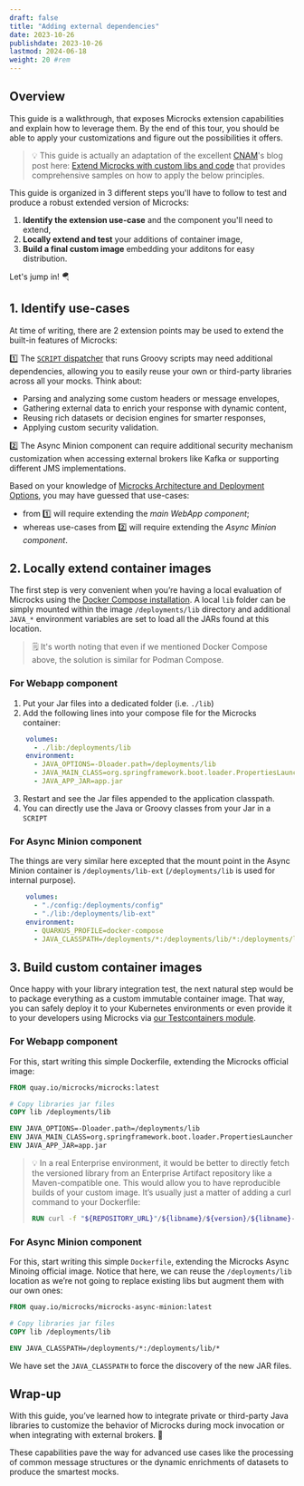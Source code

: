 ```yaml
---
draft: false
title: "Adding external dependencies"
date: 2023-10-26
publishdate: 2023-10-26
lastmod: 2024-06-18
weight: 20 #rem
---
```


## Overview

This guide is a walkthrough, that exposes Microcks extension capabilities and explain how to leverage them. By the end of this tour, you should be able to apply your customizations and figure out the possibilities it offers.

> 💡 This guide is actually an adaptation of the excellent [CNAM](https://assurance-maladie.ameli.fr/qui-sommes-nous)'s blog post here: [Extend Microcks with custom libs and code](/blog/extend-microcks-with-custom-libs/) that provides comprehensive samples on how to apply the below principles.

This guide is organized in 3 different steps you'll have to follow to test and produce a robust extended version of Microcks:

1. **Identify the extension use-case** and the component you'll need to extend,
2. **Locally extend and test** your additions of container image,
3. **Build a final custom image** embedding your additons for easy distribution.

Let's jump in! 🪂

## 1. Identify use-cases

At time of writing, there are 2 extension points may be used to extend the built-in features of Microcks:

1️⃣ The [`SCRIPT` dispatcher](/documentation/explanations/dispatching/#script-dispatcher) that runs Groovy scripts may need additional dependencies, allowing you to easily reuse your own or third-party libraries across all your mocks. Think about:
  * Parsing and analyzing some custom headers or message envelopes,
  * Gathering external data to enrich your response with dynamic content,
  * Reusing rich datasets or decision engines for smarter responses,
  * Applying custom security validation.

2️⃣ The Async Minion component can require additional security mechanism customization when accessing external brokers like Kafka or supporting different JMS implementations.

Based on your knowledge of [Microcks Architecture and Deployment Options](/documentation/explanations/deployment-options), you may have guessed that use-cases:

* from 1️⃣ will require extending the *main WebApp component*;
* whereas use-cases from 2️⃣ will require extending the *Async Minion component*.

## 2. Locally extend container images

The first step is very convenient when you’re having a local evaluation of Microcks using the [Docker Compose installation](/documentation/guides/installation/docker-compose). A local `lib` folder can be simply mounted within the image `/deployments/lib` directory and additional `JAVA_*` environment variables are set to load all the JARs found at this location.

> 🗒️ It's worth noting that even if we mentioned Docker Compose above, the solution is similar for Podman Compose.

### For Webapp component

1. Put your Jar files into a dedicated folder (i.e. `./lib`)
2. Add the following lines into your compose file for the Microcks container:

```yaml
    volumes:
      - ./lib:/deployments/lib
    environment:
      - JAVA_OPTIONS=-Dloader.path=/deployments/lib
      - JAVA_MAIN_CLASS=org.springframework.boot.loader.PropertiesLauncher
      - JAVA_APP_JAR=app.jar
```

3. Restart and see the Jar files appended to the application classpath.
4. You can directly use the Java or Groovy classes from your Jar in a `SCRIPT`

### For Async Minion component

The things are very similar here excepted that the mount point in the Async Minion container is `/deployments/lib-ext` (`/deployments/lib` is used for internal purpose).

```yaml
    volumes:
      - "./config:/deployments/config"
      - "./lib:/deployments/lib-ext"
    environment:
      - QUARKUS_PROFILE=docker-compose
      - JAVA_CLASSPATH=/deployments/*:/deployments/lib/*:/deployments/lib-ext/*
```

## 3. Build custom container images

Once happy with your library integration test, the next natural step would be to package everything as a custom immutable container image. That way, you can safely deploy it to your Kubernetes environments or even provide it to your developers using Microcks via [our Testcontainers module](/documentation/guides/usage/developing-testcontainers).

### For Webapp component

For this, start writing this simple Dockerfile, extending the Microcks official image:

```dockerfile
FROM quay.io/microcks/microcks:latest

# Copy libraries jar files
COPY lib /deployments/lib

ENV JAVA_OPTIONS=-Dloader.path=/deployments/lib
ENV JAVA_MAIN_CLASS=org.springframework.boot.loader.PropertiesLauncher
ENV JAVA_APP_JAR=app.jar
```

> 💡 In a real Enterprise environment, it would be better to directly fetch the versioned library from an Enterprise Artifact repository like a Maven-compatible one. This would allow you to have reproducible builds of your custom image. It’s usually just a matter of adding a curl command to your Dockerfile:
> ```dockerfile
> RUN curl -f "${REPOSITORY_URL}"/${libname}/${version}/${libname}-${version}.jar -o ${LIBDIR}/${libname}-${version}.jar
> ```

### For Async Minion component

For this, start writing this simple `Dockerfile`, extending the Microcks Async Minoing official image. Notice that here, we can reuse the `/deployments/lib` location as we’re not going to replace existing libs but augment them with our own ones:

```dockerfile
FROM quay.io/microcks/microcks-async-minion:latest

# Copy libraries jar files
COPY lib /deployments/lib

ENV JAVA_CLASSPATH=/deployments/*:/deployments/lib/*
```

We have set the `JAVA_CLASSPATH` to force the discovery of the new JAR files. 

## Wrap-up

With this guide, you’ve learned how to integrate private or third-party Java libraries to customize the behavior of Microcks during mock invocation or when integrating with external brokers. 🎉

These capabilities pave the way for advanced use cases like the processing of common message structures or the dynamic enrichments of datasets to produce the smartest mocks.
